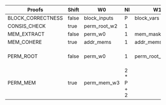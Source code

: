 | Proofs | Shift | W0 | NI | W1 | NI | W2 | NI | w3 | NI |
|--------|--------|----|---|----|---|----|---|----|---|
| BLOCK_CORRECTNESS | false | block_inputs | P | block_vars | P |
| CONSIS_CHECK | true | perm_root_w2 | 1 |
| MEM_EXTRACT | false | perm_w0 | 1 | mem_mask | P | block_vars | P | mem_block_w3 | P |
| MEM_COHERE | true | addr_mems | 1 | addr_mems_shifted | 1 |
| PERM_ROOT | false | perm_w0 | 1 | perm_root_w1 | P + 2 | perm_root_w2 | P + 2 | perm_root_w3 | P + 2 |
| PERM_MEM | true | perm_mem_w3 | 2 * P + 2 |